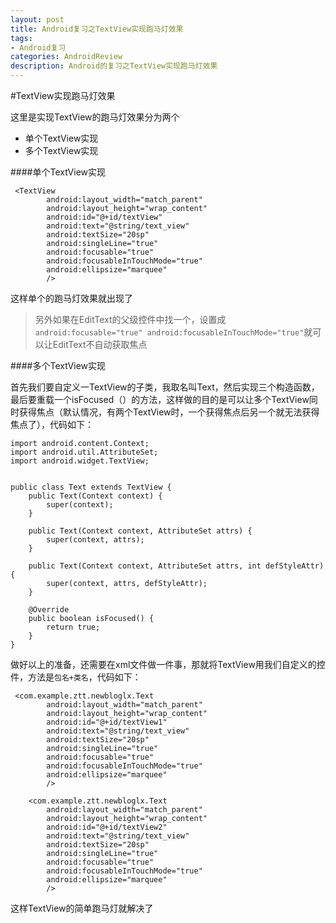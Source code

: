 ```yaml
---
layout: post
title: Android复习之TextView实现跑马灯效果
tags:
- Android复习
categories: AndroidReview
description: Android的复习之TextView实现跑马灯效果
---
```

#TextView实现跑马灯效果

这里是实现TextView的跑马灯效果分为两个

* 单个TextView实现
* 多个TextView实现

####单个TextView实现

```
 <TextView
        android:layout_width="match_parent"
        android:layout_height="wrap_content"
        android:id="@+id/textView"
        android:text="@string/text_view"
        android:textSize="20sp"
        android:singleLine="true"
        android:focusable="true"
        android:focusableInTouchMode="true"
        android:ellipsize="marquee"
        />
```
这样单个的跑马灯效果就出现了
>另外如果在EditText的父级控件中找一个，设置成
>`android:focusable="true"
  android:focusableInTouchMode="true"`就可以让EditText不自动获取焦点

####多个TextView实现

首先我们要自定义一TextView的子类，我取名叫Text，然后实现三个构造函数，最后要重载一个isFocused（）的方法，这样做的目的是可以让多个TextView同时获得焦点（默认情况，有两个TextView时，一个获得焦点后另一个就无法获得焦点了），代码如下：

```
import android.content.Context;
import android.util.AttributeSet;
import android.widget.TextView;


public class Text extends TextView {
    public Text(Context context) {
        super(context);
    }

    public Text(Context context, AttributeSet attrs) {
        super(context, attrs);
    }

    public Text(Context context, AttributeSet attrs, int defStyleAttr) {
        super(context, attrs, defStyleAttr);
    }

    @Override
    public boolean isFocused() {
        return true;
    }
}
```
做好以上的准备，还需要在xml文件做一件事，那就将TextView用我们自定义的控件，方法是`包名+类名`，代码如下：

```
 <com.example.ztt.newbloglx.Text
        android:layout_width="match_parent"
        android:layout_height="wrap_content"
        android:id="@+id/textView1"
        android:text="@string/text_view"
        android:textSize="20sp"
        android:singleLine="true"
        android:focusable="true"
        android:focusableInTouchMode="true"
        android:ellipsize="marquee"
        />

    <com.example.ztt.newbloglx.Text
        android:layout_width="match_parent"
        android:layout_height="wrap_content"
        android:id="@+id/textView2"
        android:text="@string/text_view"
        android:textSize="20sp"
        android:singleLine="true"
        android:focusable="true"
        android:focusableInTouchMode="true"
        android:ellipsize="marquee"
        />
```
这样TextView的简单跑马灯就解决了
